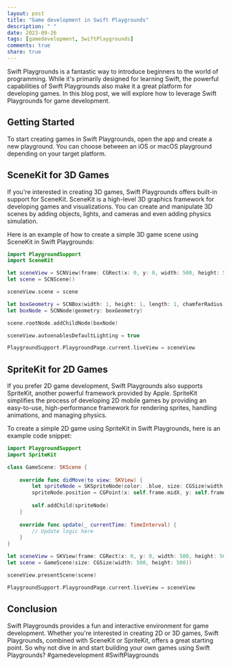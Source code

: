 ```yaml
---
layout: post
title: "Game development in Swift Playgrounds"
description: " "
date: 2023-09-26
tags: [gamedevelopment, SwiftPlaygrounds]
comments: true
share: true
---
```


Swift Playgrounds is a fantastic way to introduce beginners to the world of programming. While it's primarily designed for learning Swift, the powerful capabilities of Swift Playgrounds also make it a great platform for developing games. In this blog post, we will explore how to leverage Swift Playgrounds for game development.

## Getting Started

To start creating games in Swift Playgrounds, open the app and create a new playground. You can choose between an iOS or macOS playground depending on your target platform. 

## SceneKit for 3D Games

If you're interested in creating 3D games, Swift Playgrounds offers built-in support for SceneKit. SceneKit is a high-level 3D graphics framework for developing games and visualizations. You can create and manipulate 3D scenes by adding objects, lights, and cameras and even adding physics simulation.

Here is an example of how to create a simple 3D game scene using SceneKit in Swift Playgrounds:

```swift
import PlaygroundSupport
import SceneKit

let sceneView = SCNView(frame: CGRect(x: 0, y: 0, width: 500, height: 500))
let scene = SCNScene()

sceneView.scene = scene

let boxGeometry = SCNBox(width: 1, height: 1, length: 1, chamferRadius: 0)
let boxNode = SCNNode(geometry: boxGeometry)

scene.rootNode.addChildNode(boxNode)

sceneView.autoenablesDefaultLighting = true

PlaygroundSupport.PlaygroundPage.current.liveView = sceneView
```

## SpriteKit for 2D Games

If you prefer 2D game development, Swift Playgrounds also supports SpriteKit, another powerful framework provided by Apple. SpriteKit simplifies the process of developing 2D mobile games by providing an easy-to-use, high-performance framework for rendering sprites, handling animations, and managing physics.

To create a simple 2D game using SpriteKit in Swift Playgrounds, here is an example code snippet:

```swift
import PlaygroundSupport
import SpriteKit

class GameScene: SKScene {
    
    override func didMove(to view: SKView) {
        let spriteNode = SKSpriteNode(color: .blue, size: CGSize(width: 100, height: 100))
        spriteNode.position = CGPoint(x: self.frame.midX, y: self.frame.midY)
        
        self.addChild(spriteNode)
    }
    
    override func update(_ currentTime: TimeInterval) {
        // Update logic here
    }
}

let sceneView = SKView(frame: CGRect(x: 0, y: 0, width: 500, height: 500))
let scene = GameScene(size: CGSize(width: 500, height: 500))

sceneView.presentScene(scene)

PlaygroundSupport.PlaygroundPage.current.liveView = sceneView
```

## Conclusion

Swift Playgrounds provides a fun and interactive environment for game development. Whether you're interested in creating 2D or 3D games, Swift Playgrounds, combined with SceneKit or SpriteKit, offers a great starting point. So why not dive in and start building your own games using Swift Playgrounds? #gamedevelopment #SwiftPlaygrounds